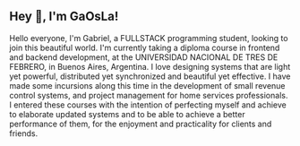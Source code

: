 ## Hey 👋, I'm GaOsLa!  
Hello everyone, I'm Gabriel, a FULLSTACK programming student, looking to join this beautiful world. I'm currently taking a diploma course in frontend and backend development, at the UNIVERSIDAD NACIONAL DE TRES DE FEBRERO, in Buenos Aires, Argentina. I love designing systems that are light yet powerful, distributed yet synchronized and beautiful yet effective. I have made some incursions along this time in the development of small revenue control systems, and project management for home services professionals. I entered these courses with the intention of perfecting myself and achieve to elaborate updated systems and to be able to achieve a better performance of them, for the enjoyment and practicality for clients and friends.
